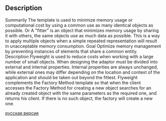 ## Description

Summarily
The template is used to minimize memory usage or computational cost by using a common
use as many identical objects as possible.
Or
A "fitter" is an object that minimizes memory usage by sharing it with others,
the same objects use as much data as possible. This is a way to apply multiple
objects when a simple repeated representation will result in unacceptable memory consumption.
Goal
Optimize memory management by preventing instances of elements that share a common entity.
Description
Flyweight is used to reduce costs when working with a large number of small objects. When designing
the adaptor must be divided into external and internal properties. Internal properties are always unchanged,
while external ones may differ depending on the location and context of the application and should be taken out
beyond the fittest.
Flyweight complements the Factory Method template so that when the client accesses the Factory Method for
creating a new object searches for an already created object with the same parameters as the required one, and returns
his client. If there is no such object, the factory will create a new one.


[русская версия](README-rus.md)
